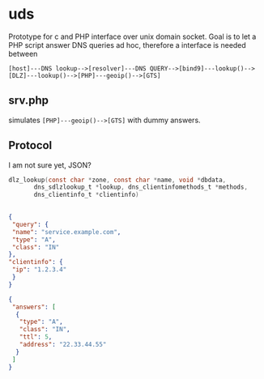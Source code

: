 # uds

Prototype for c and PHP interface over unix domain socket. Goal is to let a PHP script answer DNS queries ad hoc, therefore a interface is needed between 


```
[host]---DNS lookup-->[resolver]---DNS QUERY-->[bind9]---lookup()-->[DLZ]---lookup()-->[PHP]---geoip()-->[GTS]
```


## srv.php

simulates `[PHP]---geoip()-->[GTS]` with dummy answers.




## Protocol


I am not sure yet, JSON?
``` c
dlz_lookup(const char *zone, const char *name, void *dbdata,
	   dns_sdlzlookup_t *lookup, dns_clientinfomethods_t *methods,
	   dns_clientinfo_t *clientinfo)
    

```


``` json
{
 "query": {
 "name": "service.example.com",
 "type": "A",
 "class": "IN"
},
"clientinfo": {
 "ip": "1.2.3.4"
 }
}
```


``` json
{
 "answers": [
  {
   "type": "A",
   "class": "IN",
   "ttl": 5,
   "address": "22.33.44.55"
  }
 ]
}
```
